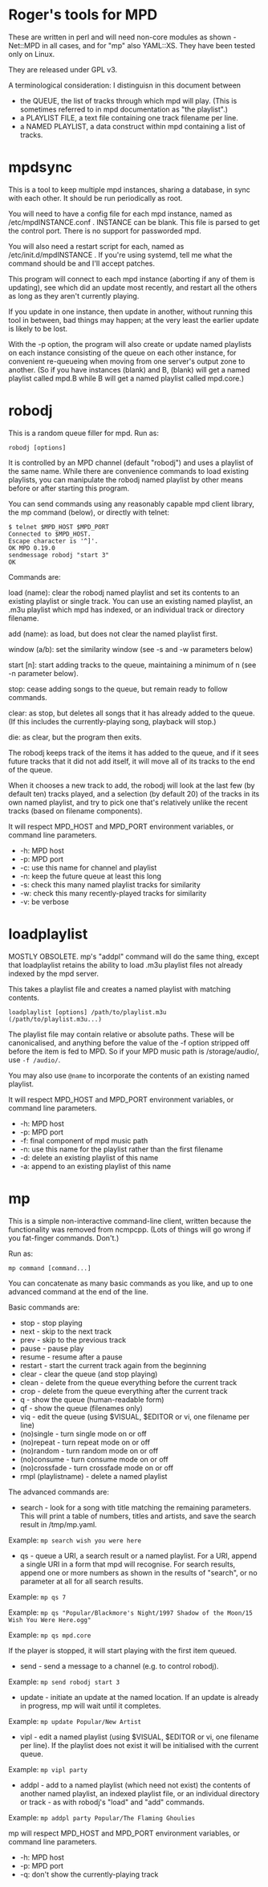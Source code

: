 # Roger's tools for MPD

These are written in perl and will need non-core modules as shown -
Net::MPD in all cases, and for "mp" also YAML::XS. They have been
tested only on Linux.

They are released under GPL v3.

A terminological consideration: I distinguisn in this document between

- the QUEUE, the list of tracks through which mpd will play. (This is
  sometimes referred to in mpd documentation as "the playlist".)
- a PLAYLIST FILE, a text file containing one track filename per line.
- a NAMED PLAYLIST, a data construct within mpd containing a list of
  tracks.

# mpdsync

This is a tool to keep multiple mpd instances, sharing a database, in
sync with each other. It should be run periodically as root.

You will need to have a config file for each mpd instance, named as
/etc/mpdINSTANCE.conf . INSTANCE can be blank. This file is parsed to
get the control port. There is no support for passworded mpd.

You will also need a restart script for each, named as
/etc/init.d/mpdINSTANCE . If you're using systemd, tell me what the
command should be and I'll accept patches.

This program will connect to each mpd instance (aborting if any of
them is updating), see which did an update most recently, and restart
all the others as long as they aren't currently playing.

If you update in one instance, then update in another, without running
this tool in between, bad things may happen; at the very least the
earlier update is likely to be lost.

With the -p option, the program will also create or update named
playlists on each instance consisting of the queue on each other
instance, for convenient re-queueing when moving from one server's
output zone to another. (So if you have instances (blank) and B,
(blank) will get a named playlist called mpd.B while B will get a
named playlist called mpd.core.)

# robodj

This is a random queue filler for mpd. Run as:

`robodj [options]`

It is controlled by an MPD channel (default "robodj") and uses a
playlist of the same name. While there are convenience commands to
load existing playlists, you can manipulate the robodj named playlist
by other means before or after starting this program.

You can send commands using any reasonably capable mpd client library,
the mp command (below), or directly with telnet:

    $ telnet $MPD_HOST $MPD_PORT
    Connected to $MPD_HOST.
    Escape character is '^]'.
    OK MPD 0.19.0
    sendmessage robodj "start 3"
    OK

Commands are:

load (name): clear the robodj named playlist and set its contents to
an existing playlist or single track. You can use an existing named
playlist, an .m3u playlist which mpd has indexed, or an individual
track or directory filename.

add (name): as load, but does not clear the named playlist first.

window (a/b): set the similarity window (see -s and -w parameters below)

start [n]: start adding tracks to the queue, maintaining a minimum of
n (see -n parameter below).

stop: cease adding songs to the queue, but remain ready to follow
commands.

clear: as stop, but deletes all songs that it has already added to the
queue. (If this includes the currently-playing song, playback will
stop.)

die: as clear, but the program then exits.

The robodj keeps track of the items it has added to the queue, and if
it sees future tracks that it did not add itself, it will move all of
its tracks to the end of the queue.

When it chooses a new track to add, the robodj will look at the last
few (by default ten) tracks played, and a selection (by default 20) of
the tracks in its own named playlist, and try to pick one that's
relatively unlike the recent tracks (based on filename components).

It will respect MPD_HOST and MPD_PORT environment variables, or
command line parameters.

- -h: MPD host
- -p: MPD port
- -c: use this name for channel and playlist
- -n: keep the future queue at least this long
- -s: check this many named playlist tracks for similarity
- -w: check this many recently-played tracks for similarity
- -v: be verbose

# loadplaylist

MOSTLY OBSOLETE. mp's "addpl" command will do the same thing, except
that loadplaylist retains the ability to load .m3u playlist files not
already indexed by the mpd server.

This takes a playlist file and creates a named playlist with matching
contents.

`loadplaylist [options] /path/to/playlist.m3u (/path/to/playlist.m3u...)`

The playlist file may contain relative or absolute paths. These will be
canonicalised, and anything before the value of the -f option stripped
off before the item is fed to MPD. So if your MPD music path is
/storage/audio/, use `-f /audio/`.

You may also use `@name` to incorporate the contents of an existing
named playlist.

It will respect MPD_HOST and MPD_PORT environment variables, or
command line parameters.

- -h: MPD host
- -p: MPD port
- -f: final component of mpd music path
- -n: use this name for the playlist rather than the first filename
- -d: delete an existing playlist of this name
- -a: append to an existing playlist of this name

# mp

This is a simple non-interactive command-line client, written because the
functionality was removed from ncmpcpp. (Lots of things will go wrong
if you fat-finger commands. Don't.)

Run as:

`mp command [command...]`

You can concatenate as many basic commands as you like, and up to one
advanced command at the end of the line.

Basic commands are:

- stop - stop playing
- next - skip to the next track
- prev - skip to the previous track
- pause - pause play
- resume - resume after a pause
- restart - start the current track again from the beginning
- clear - clear the queue (and stop playing)
- clean - delete from the queue everything before the current track
- crop - delete from the queue everything after the current track
- q - show the queue (human-readable form)
- qf - show the queue (filenames only)
- viq - edit the queue (using $VISUAL, $EDITOR or vi, one filename per
  line)
- (no)single - turn single mode on or off
- (no)repeat - turn repeat mode on or off
- (no)random - turn random mode on or off
- (no)consume - turn consume mode on or off
- (no)crossfade - turn crossfade mode on or off
- rmpl (playlistname) - delete a named playlist

The advanced commands are:

- search - look for a song with title matching the remaining
  parameters. This will print a table of numbers, titles and artists,
  and save the search result in /tmp/mp.yaml.

Example: `mp search wish you were here`

- qs - queue a URI, a search result or a named playlist. For a URI,
  append a single URI in a form that mpd will recognise. For search
  results, append one or more numbers as shown in the results of
  "search", or no parameter at all for all search results.

Example: `mp qs 7`

Example: `mp qs "Popular/Blackmore's Night/1997 Shadow of the Moon/15 Wish You Were Here.ogg"`

Example: `mp qs mpd.core`

If the player is stopped, it will start playing with the first item
queued.

- send - send a message to a channel (e.g. to control robodj).

Example: `mp send robodj start 3`

- update - initiate an update at the named location. If an update is
  already in progress, mp will wait until it completes.

Example: `mp update Popular/New Artist`

- vipl - edit a named playlist (using $VISUAL, $EDITOR or vi, one
  filename per line). If the playlist does not exist it will be
  initialised with the current queue.
  
Example: `mp vipl party`

- addpl - add to a named playlist (which need not exist) the contents
  of another named playlist, an indexed playlist file, or an
  individual directory or track - as with robodj's "load" and "add"
  commands.
  
Example: `mp addpl party Popular/The Flaming Ghoulies`

mp will respect MPD_HOST and MPD_PORT environment variables, or
command line parameters.

- -h: MPD host
- -p: MPD port
- -q: don't show the currently-playing track
